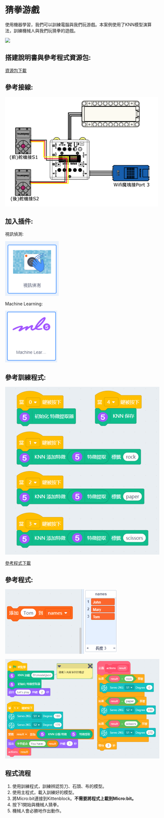 # 猜拳游戲

使用機器學習，我們可以訓練電腦與我們玩游戲。本案例使用了KNN模型演算法，訓練機械人與我們玩猜拳的遊戲。

![](./images/ex9.png)

## 搭建說明書與參考程式資源包:

[資源包下載](http://bit.ly/AIOTKit_SH_ResourcsePack)

## 參考接線:

![](./images/game_wire.png)

## 加入插件:

視訊偵測:

![](./images/video.png)

Machine Learning:

![](./images/ml.png)

## 參考訓練程式:

![](./images/game_code1.png)

[參考程式下載](www.google.com)

## 參考程式:

![](./images/list.png)

![](./images/game_code2.png)

## 程式流程

1. 使用訓練程式，訓練辨認剪刀、石頭、布的模型。
2. 使用主程式，載入訓練好的模型。
3. 將Micro:bit連接到Kittenblock。**不需要將程式上載到Micro:bit。**
4. 按下1開始與機械人猜拳。
5. 機械人會必勝地作出動作。